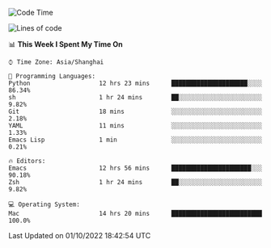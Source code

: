 <!--START_SECTION:waka-->
![Code Time](http://img.shields.io/badge/Code%20Time-892%20hrs%2041%20mins-blue)

![Lines of code](https://img.shields.io/badge/From%20Hello%20World%20I%27ve%20Written-22%20Thousand%20lines%20of%20code-blue)

📊 **This Week I Spent My Time On** 

```text
⌚︎ Time Zone: Asia/Shanghai

💬 Programming Languages: 
Python                   12 hrs 23 mins      █████████████████████░░░░   86.34% 
sh                       1 hr 24 mins        ██░░░░░░░░░░░░░░░░░░░░░░░   9.82% 
Git                      18 mins             ░░░░░░░░░░░░░░░░░░░░░░░░░   2.18% 
YAML                     11 mins             ░░░░░░░░░░░░░░░░░░░░░░░░░   1.33% 
Emacs Lisp               1 min               ░░░░░░░░░░░░░░░░░░░░░░░░░   0.21%

🔥 Editors: 
Emacs                    12 hrs 56 mins      ██████████████████████░░░   90.18% 
Zsh                      1 hr 24 mins        ██░░░░░░░░░░░░░░░░░░░░░░░   9.82%

💻 Operating System: 
Mac                      14 hrs 20 mins      █████████████████████████   100.0%

```


 Last Updated on 01/10/2022 18:42:54 UTC
<!--END_SECTION:waka-->
